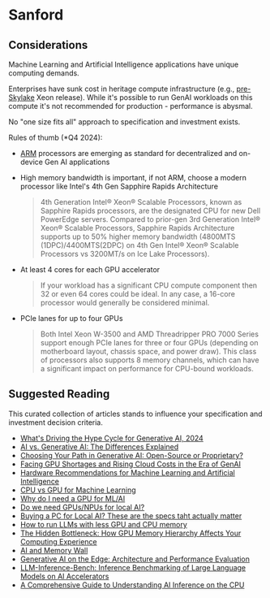 # Sanford

## Considerations

Machine Learning and Artificial Intelligence applications have unique computing demands.

Enterprises have sunk cost in heritage compute infrastructure (e.g., [pre-Skylake](https://en.wikipedia.org/wiki/List_of_Intel_Xeon_processors) Xeon release).  While it's possible to run GenAI workloads on this compute it's not recommended for production - performance is abysmal.

No "one size fits all" approach to specification and investment exists.

Rules of thumb (*Q4 2024):

* [ARM](https://www.arm.com/) processors are emerging as standard for decentralized and on-device Gen AI applications

* High memory bandwidth is important, if not ARM, choose a modern processor like Intel's 4th Gen Sapphire Rapids Architecture

    > 4th Generation Intel® Xeon® Scalable Processors, known as Sapphire Rapids processors, are the designated CPU for new Dell PowerEdge servers.  Compared to prior-gen 3rd Generation Intel® Xeon® Scalable Processors, Sapphire Rapids Architecture supports up to 50% higher memory bandwidth (4800MTS (1DPC)/4400MTS(2DPC) on 4th Gen Intel® Xeon® Scalable Processors vs 3200MT/s on Ice Lake Processors).

* At least 4 cores for each GPU accelerator

    > If your workload has a significant CPU compute component then 32 or even 64 cores could be ideal. In any case, a 16-core processor would generally be considered minimal.

* PCIe lanes for up to four GPUs

    > Both Intel Xeon W-3500 and AMD Threadripper PRO 7000 Series support enough PCIe lanes for three or four GPUs (depending on motherboard layout, chassis space, and power draw). This class of processors also supports 8 memory channels, which can have a significant impact on performance for CPU-bound workloads.
  

## Suggested Reading

This curated collection of articles stands to influence your specification and investment decision criteria.

* [What's Driving the Hype Cycle for Generative AI, 2024](https://www.gartner.com/en/articles/hype-cycle-for-genai)
* [AI vs. Generative AI: The Differences Explained](https://www.coursera.org/articles/ai-vs-generative-ai)
* [Choosing Your Path in Generative AI: Open-Source or Proprietary?](https://attri.ai/blog/choosing-your-path-in-generative-ai-open-source-or-proprietary)
* [Facing GPU Shortages and Rising Cloud Costs in the Era of GenAI](https://generativeai.pub/facing-gpu-shortages-and-rising-cloud-costs-in-the-era-of-genai-7908420a8d79)
* [Hardware Recommendations for Machine Learning and Artificial Intelligence](https://www.pugetsystems.com/solutions/ai-and-hpc-workstations/machine-learning-ai/hardware-recommendations)
* [CPU vs GPU for Machine Learning](https://blog.purestorage.com/purely-educational/cpu-vs-gpu-for-machine-learning)
* [Why do I need a GPU for ML/AI](https://www.reddit.com/r/learnmachinelearning/comments/184so8i/why_do_i_need_a_gpu_for_mlai)
* [Do we need GPUs/NPUs for local AI?](https://medium.com/@andreask_75652/do-we-need-gpus-npus-for-local-ai-b6cd9b60f00c)
* [Buying a PC for Local AI? These are the specs taht actually matter](https://www.theregister.com/2024/08/25/ai_pc_buying_guide/)
* [How to run LLMs with less GPU and CPU memory](https://medium.com/data-science-in-your-pocket/how-to-run-llms-in-less-gpu-and-cpu-memory-6989e6ec5621)
* [The Hidden Bottleneck: How GPU Memory Hierarchy Affects Your Computing Experience](https://www.digitalocean.com/community/tutorials/the-hidden-bottleneck-how-gpu-memory-hierarchy-affects-your-computing-experience)
* [AI and Memory Wall](https://arxiv.org/abs/2403.14123)
* [Generative AI on the Edge: Architecture and Performance Evaluation](https://arxiv.org/html/2411.17712v1)
* [LLM-Inference-Bench: Inference Benchmarking of Large Language Models on AI Accelerators](https://arxiv.org/pdf/2411.00136)
* [A Comprehensive Guide to Understanding AI Inference on the CPU](https://armkeil.blob.core.windows.net/developer/Files/pdf/ebook/arm-guide-to-ai-inference-on-cpus-2024.pdf)